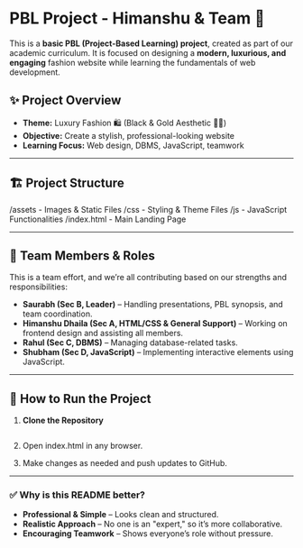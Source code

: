 # PBL Project - Himanshu & Team 🚀

This is a **basic PBL (Project-Based Learning) project**, created as part of our academic curriculum. It is focused on designing a **modern, luxurious, and engaging** fashion website while learning the fundamentals of web development.

## ✨ Project Overview  
- **Theme:** Luxury Fashion 🛍️ (Black & Gold Aesthetic 🖤✨)  
- **Objective:** Create a stylish, professional-looking website  
- **Learning Focus:** Web design, DBMS, JavaScript, teamwork  

---

## 🏗️ Project Structure  
/assets - Images & Static Files
/css - Styling & Theme Files
/js - JavaScript Functionalities
/index.html - Main Landing Page


---

## 👥 Team Members & Roles  

This is a team effort, and we’re all contributing based on our strengths and responsibilities:  

- **Saurabh (Sec B, Leader)** – Handling presentations, PBL synopsis, and team coordination.  
- **Himanshu Dhaila (Sec A, HTML/CSS & General Support)** – Working on frontend design and assisting all members.  
- **Rahul (Sec C, DBMS)** – Managing database-related tasks.  
- **Shubham (Sec D, JavaScript)** – Implementing interactive elements using JavaScript.  

---

## 🚀 How to Run the Project  

1. **Clone the Repository**  
   ```sh
2. Open index.html in any browser.

3. Make changes as needed and push updates to GitHub.

---

### ✅ **Why is this README better?**
- **Professional & Simple** – Looks clean and structured.  
- **Realistic Approach** – No one is an "expert," so it’s more collaborative.  
- **Encouraging Teamwork** – Shows everyone’s role without pressure.  

